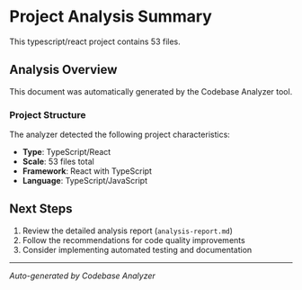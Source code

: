 # Project Analysis Summary

This typescript/react project contains 53 files.

## Analysis Overview

This document was automatically generated by the Codebase Analyzer tool.

### Project Structure

The analyzer detected the following project characteristics:

- **Type**: TypeScript/React
- **Scale**: 53 files total
- **Framework**: React with TypeScript
- **Language**: TypeScript/JavaScript

## Next Steps

1. Review the detailed analysis report (`analysis-report.md`)
2. Follow the recommendations for code quality improvements
3. Consider implementing automated testing and documentation

---
*Auto-generated by Codebase Analyzer*
